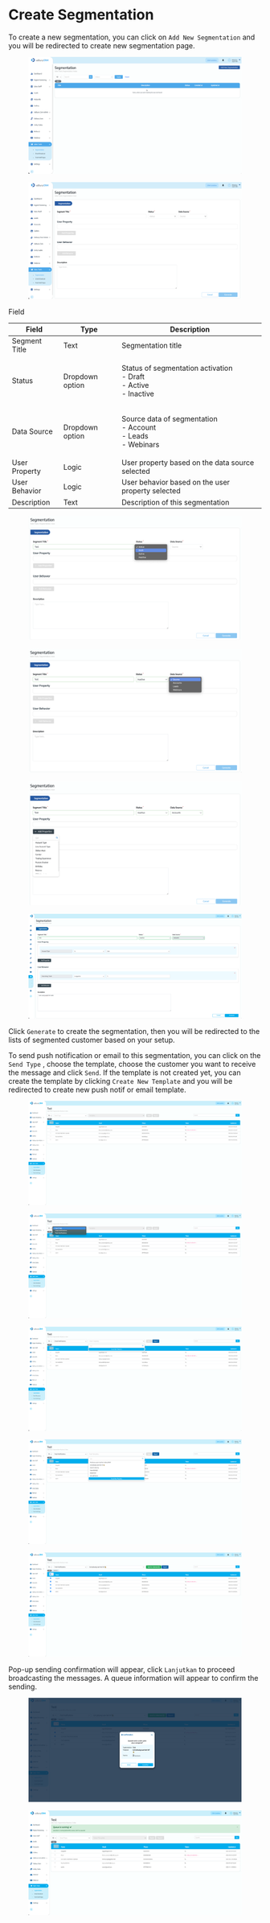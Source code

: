# Create Segmentation

To create a new segmentation, you can click on `Add New Segmentation` and you will be redirected to create new segmentation page.

<figure><img src="../../../.gitbook/assets/Screenshot 2023-10-04 at 14.54.28.png" alt=""><figcaption></figcaption></figure>

<figure><img src="../../../.gitbook/assets/Screenshot 2023-10-04 at 14.55.01.png" alt=""><figcaption></figcaption></figure>

Field&#x20;

| Field         | Type            | Description                                                                   |
| ------------- | --------------- | ----------------------------------------------------------------------------- |
| Segment Title | Text            | Segmentation title                                                            |
| Status        | Dropdown option | <p>Status of segmentation activation<br>- Draft<br>- Active<br>- Inactive</p> |
| Data Source   | Dropdown option | <p>Source data of segmentation<br>- Account<br>- Leads<br>- Webinars</p>      |
| User Property | Logic           | User property based on the data source selected                               |
| User Behavior | Logic           | User behavior based on the user property selected                             |
| Description   | Text            | Description of this segmentation                                              |

<figure><img src="../../../.gitbook/assets/Screenshot 2023-10-04 at 14.56.06.png" alt=""><figcaption></figcaption></figure>

<figure><img src="../../../.gitbook/assets/Screenshot 2023-10-04 at 14.56.26.png" alt=""><figcaption></figcaption></figure>

<figure><img src="../../../.gitbook/assets/Screenshot 2023-10-04 at 14.56.55.png" alt=""><figcaption></figcaption></figure>

<figure><img src="../../../.gitbook/assets/Screenshot 2023-10-04 at 15.00.20.png" alt=""><figcaption></figcaption></figure>

Click `Generate` to create the segmentation, then you will be redirected to the lists of segmented customer based on your setup.

To send push notification or email to this segmentation, you can click on the `Send Type` , choose the template, choose the customer you want to receive the message and click `Send`. If the template is not created yet, you can create the template by clicking `Create New Template` and you will be redirected to create new push notif or email template.

<figure><img src="../../../.gitbook/assets/Screenshot 2023-10-04 at 15.11.54.png" alt=""><figcaption></figcaption></figure>

<figure><img src="../../../.gitbook/assets/Screenshot 2023-10-04 at 15.12.49.png" alt=""><figcaption></figcaption></figure>

<figure><img src="../../../.gitbook/assets/Screenshot 2023-10-04 at 15.13.16.png" alt=""><figcaption></figcaption></figure>

<figure><img src="../../../.gitbook/assets/Screenshot 2023-10-04 at 15.15.08.png" alt=""><figcaption></figcaption></figure>

<figure><img src="../../../.gitbook/assets/Screenshot 2023-10-04 at 15.15.30.png" alt=""><figcaption></figcaption></figure>

Pop-up sending confirmation will appear, click `Lanjutkan` to proceed broadcasting the messages. A queue information will appear to confirm the sending.

<figure><img src="../../../.gitbook/assets/Screenshot 2023-10-04 at 15.16.17.png" alt=""><figcaption></figcaption></figure>

<figure><img src="../../../.gitbook/assets/Screenshot 2023-10-04 at 15.16.52.png" alt=""><figcaption></figcaption></figure>
